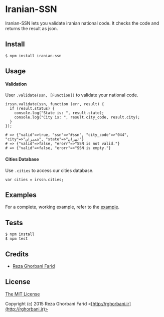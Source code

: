 Iranian-SSN
===========

Iranian-SSN lets you validate iranian national code. It checks the code and returns the result as json.

## Install

    $ npm install iranian-ssn

## Usage

#### Validation

User `.validate(ssn, [Function])` to validate your national code.

    irssn.validate(ssn, function (err, result) {
      if (result.status) {
        console.log("State is: ", result.state);
        console.log("City is: ", result.city_code, result.city);
      }
    });

    # => {"valid"=>true, "ssn"=>"#ssn", "city_code"=>"044", "city"=>"شمیران", "state"=>"تهران"}
    # => {"valid"=>false, "erorr"=>"SSN is not valid."}
    # => {"valid"=>false, "erorr"=>"SSN is empty."}

#### Cities Database

Use `.cities` to access our cities database.

    var cities = irssn.cities;

## Examples

For a complete, working example, refer to the [example](https://github.com/jaredhanson/passport-facebook/tree/master/examples).

## Tests

    $ npm install
    $ npm test

## Credits

  - [Reza Ghorbani Farid](http://github.com/rghorbani)

## License

[The MIT License](http://opensource.org/licenses/MIT)

Copyright (c) 2015 Reza Ghorbani Farid <[http://rghorbani.ir](http://rghorbani.ir)>
